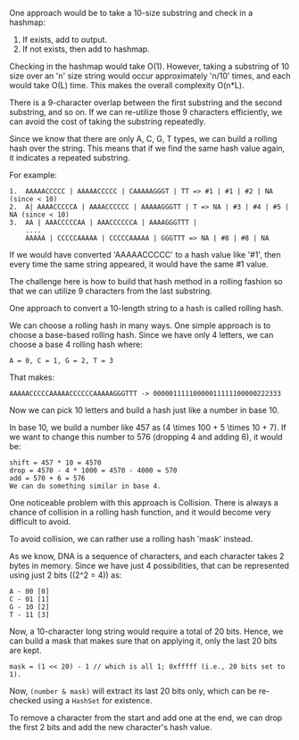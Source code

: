 One approach would be to take a 10-size substring and check in a hashmap:

1.  If exists, add to output.
2.  If not exists, then add to hashmap.

Checking in the hashmap would take O(1). However, taking a substring of 10 size over an 'n' size string would occur approximately 'n/10' times, and each would take O(L) time. This makes the overall complexity O(n*L).

There is a 9-character overlap between the first substring and the second substring, and so on. If we can re-utilize those 9 characters efficiently, we can avoid the cost of taking the substring repeatedly.

Since we know that there are only A, C, G, T types, we can build a rolling hash over the string. This means that if we find the same hash value again, it indicates a repeated substring.

For example:
```
1.  AAAAACCCCC | AAAAACCCCC | CAAAAAGGGT | TT => #1 | #1 | #2 | NA (since < 10)
2.  A| AAAACCCCCA | AAAACCCCCC | AAAAAGGGTT | T => NA | #3 | #4 | #5 | NA (since < 10)
3.  AA | AAACCCCCAA | AAACCCCCCA | AAAAGGGTTT |
    ....
    AAAAA | CCCCCAAAAA | CCCCCAAAAA | GGGTTT => NA | #8 | #8 | NA
```
If we would have converted 'AAAAACCCCC' to a hash value like '#1', then every time the same string appeared, it would have the same #1 value.

The challenge here is how to build that hash method in a rolling fashion so that we can utilize 9 characters from the last substring.

One approach to convert a 10-length string to a hash is called rolling hash.

We can choose a rolling hash in many ways. One simple approach is to choose a base-based rolling hash. Since we have only 4 letters, we can choose a base 4 rolling hash where:
```
A = 0, C = 1, G = 2, T = 3
```

That makes:
```
AAAAACCCCCAAAAACCCCCCAAAAAGGGTTT -> 00000111110000011111100000222333
```
Now we can pick 10 letters and build a hash just like a number in base 10.

In base 10, we build a number like 457 as \(4 \times 100 + 5 \times 10 + 7\). If we want to change this number to 576 (dropping 4 and adding 6), it would be:

```
shift = 457 * 10 = 4570
drop = 4570 - 4 * 1000 = 4570 - 4000 = 570
add = 570 + 6 = 576
We can do something similar in base 4.
```

One noticeable problem with this approach is Collision. There is always a chance of collision in a rolling hash function, and it would become very difficult to avoid.

To avoid collision, we can rather use a rolling hash 'mask' instead.

As we know, DNA is a sequence of characters, and each character takes 2 bytes in memory. Since we have just 4 possibilities, that can be represented using just 2 bits (\(2^2 = 4\)) as:

```
A - 00 [0]
C - 01 [1]
G - 10 [2]
T - 11 [3]
```

Now, a 10-character long string would require a total of 20 bits. Hence, we can build a mask that makes sure that on applying it, only the last 20 bits are kept.

```
mask = (1 << 20) - 1 // which is all 1; 0xfffff (i.e., 20 bits set to 1).
```
Now, `(number & mask)` will extract its last 20 bits only, which can be re-checked using a `HashSet` for existence.

To remove a character from the start and add one at the end, we can drop the first 2 bits and add the new character's hash value.